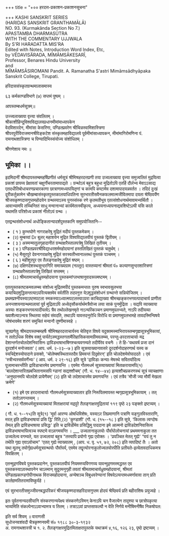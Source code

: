 +++
title = "+०० हरदत्त-प्रकाशन-प्रकाशनसूचना"

+++
KASHI SANSKRIT SERIES  
(HARIDAS SANSKRIT GRANTHAMĀLĀ)   
NO. 93. (Kurmakânda Section No 7.)  
APASTAMBA DHARMASŪTRA  
WITH THE COMMENTARY UJJWALA  
By S'RI HARADATTA MIS'RA  
Edited with Notes, Introduction Word Index, Etc,  
by VĒDAVISÄRADA, MĪMĀMSĀKESARĪ,  
Professor, Benares Hindu University  
and  
MĪMĀMSĀSIROMANI Pandit. A. Ramanatha S'astri Mimāmsādhyāpaka Sanskrit College, Tirupati.  

हरिदाससंस्कृतग्रन्थमालासमास्य

६३ कर्मकाण्डविभागे (७) सप्तमं पुष्पम् ।

आपस्तम्बधर्मसूत्रम्॥

उज्ज्वलाख्यया वृत्त्या संवलितम् ।  
श्रीकाशीहिन्दूविश्वविद्यालयप्रधानमीमांमाध्यापकेन  
वेदविशारदेन, मीमांसा केसरिणा, पण्डितप्रवरेण श्रीचिन्नस्वामिशास्त्रिणा  
श्रीपरपुरीविराजमानश्रीवेङ्कटेश संस्कृतमहाविद्यालये पूर्वमीमांसाध्यापकन, मीमांमागिरोमणिना पं. रामनाथशास्त्रिणा च
पिण्यादिभिस्संयोज्य संशोधितम् ।


श्रीगणेशाय नमः ॥
## भूमिका ।।
इदमिदानीं श्रीमदापस्तम्बमहर्षिप्रणीतं धर्मसूत्रं श्रीमिश्रहरदत्तप्रणी तया उज्वलाख्यया वृत्त्या समुज्वलितं मुद्रयित्वा प्रकाशं प्रापय्य प्रेक्षावतां चक्षुर्गोचरतामापाद्यते । ग्रन्थोऽयं बहुत्र बहुधा मुद्रितोऽपि एतर्हि दौर्लभ्य मेवाऽऽसाद्य एतदधीतिबोधाचरणप्रचारकाणा छात्राणामध्यापयितृणां च कामपि कष्टामेव दशामापादयन्नवर्तत । तदिदं दुःखं दूरीकर्तुकामेन चौखम्बासंस्कृतपुस्तकालयाधिपतिना सुरभारतीसवैनकफलमात्मजीवितमापा दयता श्रेष्ठिवर्येण श्रीजयकृष्णदासगुप्तमहोदयेन ग्रन्थस्याऽस्य पुनस्संस्क रणे कृतमतीभूय एतत्संशोधनार्थमावामभ्यर्थितौ । आवाभ्यामपि तच्चिन्तितं साधु मन्वानाभ्यां कार्यमेतत्स्वीकृत्य, अध्ययनाध्यापनाद्यवशिष्टेऽल्पी यसि काले यथामति परिशोध्य प्रकाशं नीतोऽयं ग्रन्थः ।

एतद्वन्थसंशोधनार्थ अधोङ्कितान्यादर्शपुस्तकानि समुपयोजितानि-- 

- ( १ ) कुम्भघोणे नागराक्षरेषु मुद्रितं मदीयं पुस्तकमेकम् ।
- (२) मुम्बय्यां Dr बूलर् महाशयेन मुद्रित विश्वविद्यालयीयं पुस्तकं द्वितीयम् ।
- ( ३ ) अस्मन्मातुलगृहादानीतं ग्रन्थाक्षरैस्तालपत्रेषु लिखितं तृतीयम् ।
- ( ४ ) पण्डितप्रवरश्रीविद्याधरशर्ममहोदयानां हस्तलिखितं पुस्तकं चतुर्थम् ।
- (५) मैसूरपुरे देवनागराक्षरेषु मुद्रितं सरस्वतीभवनाल्लब्धं पुस्तकं पञ्चमम् ।
- ( ६ ) महीशूरपुर एव तैलङ्गाक्षरेषु मुद्रितं षष्ठम् ।
- (७) दक्षिणदेशस्थसुन्दरगिरि समाख्यग्राम (नल्लूर) वास्तव्यानां श्रीमतां पं० कल्याणसुन्दरशास्त्रिणां ग्रन्थाक्षरैस्तालपत्रेषु लिखितं सप्तमम् ।
- (८) श्रीमतामाचार्यध्रुवमहोदयाना पुस्तकमांग्लभाषानुवादरूपमष्टमम् ।

एतत्पुस्तकाष्टकमवलम्ब्य संशोध्य मुद्रितमपीदं पुस्तकमन्ततः पुरुष स्वभावसुलभया कयाचिदशुद्धिसन्तत्याऽपरित्यक्तमेव वर्वर्तीति तदपनुत्त येऽशुद्धसंशोधनं ग्रन्थान्ते सन्नियोजितम् । प्रथमप्रश्नीयस्याऽष्टमपटला स्मकस्याऽध्यात्मपटलस्याऽपरा काचिद्याख्या श्रीमच्छङ्करभगवत्पादाचार्य प्राणीता अनन्तशयनग्रन्थमालायां पूर्व मुद्रिताऽपि अध्येतृसौकर्यार्थमत्रैवोज्व लया साकं पुनर्मुद्रिता । यद्यपि व्याख्याया अस्याः शङ्करभगवत्पादीयत्वेऽ त्रैव तथोल्लेखनमृते नाऽन्यत्किञ्चन प्रमाणमुपलभ्यते, नाऽपि तदीयव्या ख्याशैल्याऽन्यत्र स्थितया सहेयं संवदति, तथाऽपि यावत्तदनुरोधि विरोधि वा प्रमाणमुपलभामहे तावदस्मिन्विषये जोषंभावमेव शरणं समुचितं मन्वानौ तूष्णीमास्वहे ।

सूत्रप्रणेतुः श्रीमदापस्तम्बमहर्षेः श्रीमिश्रहरदत्ताचार्यस्य चेतिवृत्त विषये यदुक्तमस्माभिरापस्तम्बगृह्मसूत्रभूमिकायां, न ततोऽधिक विशेष वक्तुं पार्यतेऽस्मद्धस्तगतामैतिहासिकसामग्रीमवलम्ब्य, परन्तु-हरदत्ताचार्याः मद्र देशान्तर्गतचोलदेशनिवासिनः द्राविडभाषाभाषिणश्चत्यवगम्यते तदीयैरेव वचनैः । ते हि-'यथावर्ष प्रजा दानं दूरदर्शनं मनोजवता' ( आप. धर्म. २-२३--७ ) इति सूत्रव्याख्यानावसरे दूरदर्शनोदाहरणार्थ यस्य क स्यचिद्देशस्योपादाने प्रसक्ते, 'चोलेष्क्वस्थितास्तदैव हिमवन्तं दिदृक्षेरन्' इति चोलदेशमेवोपाददते । एवं 'स्त्रीभ्यस्सर्ववर्णेभ्यः' ( आप. धर्म. २ २९-१६) इति सूत्रे 'द्राविडाः कन्याः मेषस्थे सवितर्यादित्य पूजामाचरन्तीति द्राविडाचारमेव प्रमाणयन्ति । एवमेव गौतमधर्म सूत्रव्याख्यायां मिताक्षरायामपि(१) 'बालदेशान्तरितप्रबजितानामसपि ण्डानां सद्यश्शौचम्' (गौ. ध. १४--४४) इत्याशौचप्रकरणस्थं सूत्रं व्याचक्षाणाः 'अनुष्ठानमपि चोलदेशे प्रायेणैवम्' (२) इति चो लदेशाचारमेव प्रमाणयन्ति । एवं तत्रैव 'मौजी ज्या मौर्वी मेखला क्रमेणे'

- (१) इमे एव हरदत्ताचार्याः गौतमधर्मसूत्रव्याख्यातार इति निरूपितमापस्त म्बगृह्यसूत्रभूमिकायाम् । तत् ततोऽवगन्तव्यम् ।
- (२) गौतमधर्मसूत्रव्याख्यायां मिताक्षरायां मद्रपुरे तैलङ्गाक्षरमुद्रितायां ११९ पृष्ठे २३ पङ्क्तो द्रष्टव्यम् ।

( गौ. ध. १--१५)ति सूत्रे(१) 'मूर्वा आरण्य ओषधिविशेषः, यस्याऽर लिप्रमाणानि पत्राणि यङ्गुलविस्ताराणि, मरल् इति द्राविडभाषायां प्रसि द्धि' रिति,(२) 'कुण्डाशी' (गौ. ध. (१५--१८ ) इति सूत्रे, 'किलासः त्वग्दोषः तेमल् इति द्राविडभाषाया प्रसिद्धः' इति च द्राविडीमेव प्रसिद्धिमु पाददाना इमे आत्मनो द्राविडदेशनिवासित्व द्राविडभाषाभापित्वञ्च स्पष्टमे वाऽवगमयन्ति । ___ उज्वलानाकुलयोः पौर्वापोलोचनायां प्रथममनाकुला तत उज्वलेल्य वगम्यते, यत उज्वलायां बहुत्र "तस्यापि प्रयोगो गृह्य एवोक्तः । 'प्रपञ्चित मेतत् गृह्ये' “वयं तु न तथेति गृह्य एवाऽवोचाम" 'एतत् गृह्ये व्याख्यातम् , (आप. ध. पृ. ५१, ७२, २०८) इति व्यपदिष्टं तैः । अतो यथा मूलभू तयोर्गृह्यधर्मसूत्रग्रन्थयोः पौर्वापर्य, एवमेव तद्वृत्त्योरनाकुलोज्वलयोरपीति प्रतीयते-इत्येतावदाधिकमत्र विवक्षितम् ।

एतन्मुद्रणविषये पुस्तकप्रदानेन, पुस्तकालयीयं नियममप्यविगणय्य यावन्मुद्रणमस्मद्धस्त एव पुस्तकस्याऽवस्थापनेन चाऽस्मान् सुदूरमनुगृही तवतां श्रीमतामाचार्यध्रुवमहोदयानां, श्रीमतां पण्डितप्रकाण्डगोपीनाथक विराजमहोदयाना, अन्येषाञ्च विबुधवरेण्यानां विषयेऽत्यन्तमधमर्णावावा तान् प्रति कार्तज्ञमतितरामाविष्कुर्वहे ।

एवं सुरभारतीसमुज्जीवनबद्धपरिकरं श्रीजयकृष्णदासहरिदासगुप्तम होदयं श्रेष्ठिवर्य प्रति बहीराशिषः प्रयुज्वहे ।

इतः पूर्वतनान्यदसीयानि संस्करणान्यपेक्ष्य संस्करणेऽस्मिन् केनाऽपि चन वैजात्येन तादृश्या च छात्रोपकृत्या भाव्यमिति संकल्पेनाऽऽवाभ्यामत्र य तितम् । तत्राऽऽवां प्राप्तसाफल्यौ न वेति निर्णये मनीषिमनीषैव निकषोपल:

इति सर्व शिवम् ॥ वाराणसी  
सुधोजनवशंवदौ चैत्रकृष्णनवमी सं० १९८८ ३०-३-१९३२  
अ. रामनाथशास्त्री च १. २. तैलङ्गाक्षरमुद्रितमिताक्षरापुस्तके यथाक्रमं ४,१६, १२६ २३, पृष्ठे द्रष्टव्यम् ।

